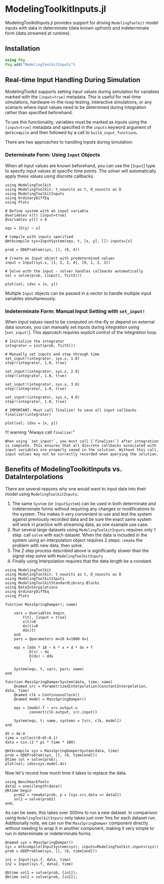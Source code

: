 # ModelingToolkitInputs.jl

ModelingToolkitInputs.jl provides support for driving `ModelingToolkit` model inputs with data in determinate (data known upfront) and indeterminate form (data streamed at runtime).

## Installation

```julia
using Pkg
Pkg.add("ModelingToolkitInputs")
```

## Real-time Input Handling During Simulation

ModelingToolkit supports setting input values during simulation for variables marked with the `[input=true]` metadata. This is useful for real-time simulations, hardware-in-the-loop testing, interactive simulations, or any scenario where input values need to be determined during integration rather than specified beforehand.

To use this functionality, variables must be marked as inputs using the `[input=true]` metadata and specified in the `inputs` keyword argument of `@mtkcompile` and then followed by a call to `build_input_functions`.

There are two approaches to handling inputs during simulation:

### Determinate Form: Using `Input` Objects

When all input values are known beforehand, you can use the [`Input`] type to specify input values at specific time points. The solver will automatically apply these values using discrete callbacks.

```@example inputs
using ModelingToolkit
using ModelingToolkit: t_nounits as t, D_nounits as D
using ModelingToolkitInputs
using OrdinaryDiffEq
using Plots

# Define system with an input variable
@variables x(t) [input=true]
@variables y(t) = 0

eqs = [D(y) ~ x]

# Compile with inputs specified
@mtkcompile sys=InputSystem(eqs, t, [x, y], []) inputs=[x]

prob = ODEProblem(sys, [], (0, 4))

# Create an Input object with predetermined values
input = Input(sys.x, [1, 2, 3, 4], [0, 1, 2, 3])

# Solve with the input - solver handles callbacks automatically
sol = solve(prob, [input], Tsit5())

plot(sol; idxs = [x, y])
```

Multiple `Input` objects can be passed in a vector to handle multiple input variables simultaneously.

### Indeterminate Form: Manual Input Setting with `set_input!`

When input values need to be computed on-the-fly or depend on external data sources, you can manually set inputs during integration using [`set_input!`]. This approach requires explicit control of the integration loop.

```@example inputs
# Initialize the integrator
integrator = init(prob, Tsit5())

# Manually set inputs and step through time
set_input!(integrator, sys.x, 1.0)
step!(integrator, 1.0, true)

set_input!(integrator, sys.x, 2.0)
step!(integrator, 1.0, true)

set_input!(integrator, sys.x, 3.0)
step!(integrator, 1.0, true)

set_input!(integrator, sys.x, 4.0)
step!(integrator, 1.0, true)

# IMPORTANT: Must call finalize! to save all input callbacks
finalize!(integrator)

plot(sol; idxs = [x, y])
```

!!! warning "Always call `finalize!`"
    
    When using `set_input!`, you must call [`finalize!`] after integration is complete. This ensures that all discrete callbacks associated with input variables are properly saved in the solution. Without this call, input values may not be correctly recorded when querying the solution.

## Benefits of ModelingToolkitInputs vs. DataInterpolations
There are several reasons why one would want to input data into their model using `ModelingToolkitInputs`:
1. The same `System` (or `InputSystem`) can be used in both determinate and indeterminate forms without requiring any changes or modifications to the system.  This makes it very convenient to use and test the system against previously recorded data and be sure the exact same system will work in practice with streaming data, as one example use case.
2. Run several large datasets using `ModelingToolkitInputs` requires only 1 step: call `solve` with each dataset.  When the data is included in the system using an interpolation object requires 2 steps: `remake` the problem with new data, then solve.  
3. The 2 step process described above is significantly slower than the signal step solve with `ModelingToolkitInputs`
4. Finally using Interpolation requires that the data length be a constant.

```@example comparison
using ModelingToolkit
using ModelingToolkit: t_nounits as t, D_nounits as D
using ModelingToolkitInputs
using ModelingToolkitStandardLibrary.Blocks
using DataInterpolations
using OrdinaryDiffEq
using Plots

function MassSpringDamper(; name)
    
    vars = @variables begin
        f(t), [input = true] 
        x(t)=0 
        dx(t)=0
        ddx(t)
    end
    pars = @parameters m=10 k=1000 d=1

    eqs = [ddx * 10 ~ k * x + d * dx + f
           D(x) ~ dx
           D(dx) ~ ddx
           ]

    System(eqs, t, vars, pars; name)
end

function MassSpringDamperSystem(data, time; name)
    @named src = ParametrizedInterpolation(ConstantInterpolation, data, time)
    @named clk = ContinuousClock()
    @named model = MassSpringDamper()

    eqs = [model.f ~ src.output.u
           connect(clk.output, src.input)]

    System(eqs, t; name, systems = [src, clk, model])
end

dt = 4e-4
time = collect(0:dt:0.1)
data = sin.(2 * pi * time * 100)

@mtkcompile sys = MassSpringDamperSystem(data, time)
prob = ODEProblem(sys, [], (0, time[end]))
@time sol = solve(prob);
plot(sol; idxs=sys.model.dx)
```

Now let's record how much time it takes to replace the data.

```@example comparison
using BenchmarkTools
data2 = ones(length(data))
@btime begin 
    prob2 = remake(prob, p = [sys.src.data => data2])
    sol2 = solve(prob2)
end;
```

As can be seen, this takes over 300ms to run a new dataset.  In comparison using `ModelingToolkitInputs` only takes just over 1ms for each dataset run.  Additionally note, we can run the `MassSpringDamper` component directly without needing to wrap it in another component, making it very simple to run in determiniate or indeterminate forms.  

```@example comparison
@named sys = MassSpringDamper()
sys = mtkcompile(InputSystem(sys); inputs=ModelingToolkit.inputs(sys))
prob = ODEProblem(sys, [], (0, time[end]))

in1 = Input(sys.f, data, time)
in2 = Input(sys.f, data2, time)

@btime sol1 = solve(prob, [in1]);
@btime sol2 = solve(prob, [in2]);
```
